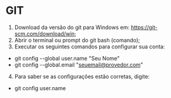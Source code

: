 
# GIT

1) Download da versão do git para Windows em: https://git-scm.com/download/win;
2) Abrir o terminal ou prompt do git bash (comando);
3) Executar os seguintes comandos para configurar sua conta:

- git config --global user.name "Seu Nome"
- git config --global.email "seuemail@provedor.com"

4) Para saber se as configurações estão corretas, digite:

- git config user.name